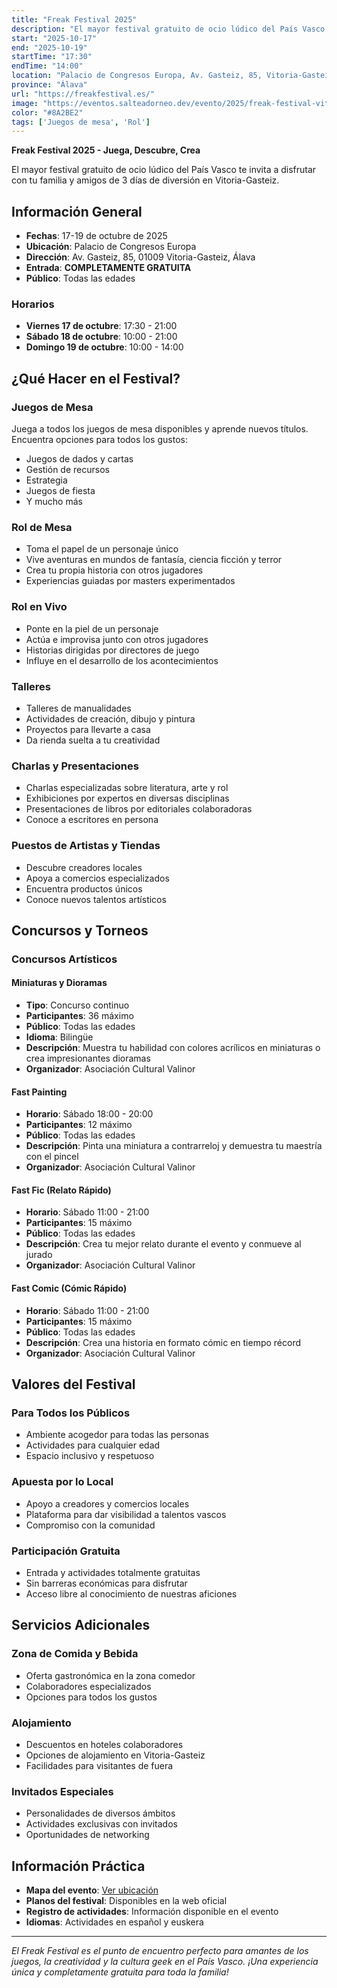 ```yaml
---
title: "Freak Festival 2025"
description: "El mayor festival gratuito de ocio lúdico del País Vasco. Tres días de diversión con juegos de mesa, rol, talleres, charlas, concursos y actividades para toda la familia en Vitoria-Gasteiz."
start: "2025-10-17"
end: "2025-10-19"
startTime: "17:30"
endTime: "14:00"
location: "Palacio de Congresos Europa, Av. Gasteiz, 85, Vitoria-Gasteiz"
province: "Álava"
url: "https://freakfestival.es/"
image: "https://eventos.salteadorneo.dev/evento/2025/freak-festival-vitoria.png"
color: "#8A2BE2"
tags: ['Juegos de mesa', 'Rol']
---
```


**Freak Festival 2025 - Juega, Descubre, Crea**

El mayor festival gratuito de ocio lúdico del País Vasco te invita a disfrutar con tu familia y amigos de 3 días de diversión en Vitoria-Gasteiz.

## Información General

- **Fechas**: 17-19 de octubre de 2025
- **Ubicación**: Palacio de Congresos Europa
- **Dirección**: Av. Gasteiz, 85, 01009 Vitoria-Gasteiz, Álava
- **Entrada**: **COMPLETAMENTE GRATUITA**
- **Público**: Todas las edades

### Horarios

- **Viernes 17 de octubre**: 17:30 - 21:00
- **Sábado 18 de octubre**: 10:00 - 21:00
- **Domingo 19 de octubre**: 10:00 - 14:00

## ¿Qué Hacer en el Festival?

### Juegos de Mesa
Juega a todos los juegos de mesa disponibles y aprende nuevos títulos. Encuentra opciones para todos los gustos:
- Juegos de dados y cartas
- Gestión de recursos
- Estrategia
- Juegos de fiesta
- Y mucho más

### Rol de Mesa
- Toma el papel de un personaje único
- Vive aventuras en mundos de fantasía, ciencia ficción y terror
- Crea tu propia historia con otros jugadores
- Experiencias guiadas por masters experimentados

### Rol en Vivo
- Ponte en la piel de un personaje
- Actúa e improvisa junto con otros jugadores
- Historias dirigidas por directores de juego
- Influye en el desarrollo de los acontecimientos

### Talleres
- Talleres de manualidades
- Actividades de creación, dibujo y pintura
- Proyectos para llevarte a casa
- Da rienda suelta a tu creatividad

### Charlas y Presentaciones
- Charlas especializadas sobre literatura, arte y rol
- Exhibiciones por expertos en diversas disciplinas
- Presentaciones de libros por editoriales colaboradoras
- Conoce a escritores en persona

### Puestos de Artistas y Tiendas
- Descubre creadores locales
- Apoya a comercios especializados
- Encuentra productos únicos
- Conoce nuevos talentos artísticos

## Concursos y Torneos

### Concursos Artísticos

#### Miniaturas y Dioramas
- **Tipo**: Concurso continuo
- **Participantes**: 36 máximo
- **Público**: Todas las edades
- **Idioma**: Bilingüe
- **Descripción**: Muestra tu habilidad con colores acrílicos en miniaturas o crea impresionantes dioramas
- **Organizador**: Asociación Cultural Valinor

#### Fast Painting
- **Horario**: Sábado 18:00 - 20:00
- **Participantes**: 12 máximo
- **Público**: Todas las edades
- **Descripción**: Pinta una miniatura a contrarreloj y demuestra tu maestría con el pincel
- **Organizador**: Asociación Cultural Valinor

#### Fast Fic (Relato Rápido)
- **Horario**: Sábado 11:00 - 21:00
- **Participantes**: 15 máximo
- **Público**: Todas las edades
- **Descripción**: Crea tu mejor relato durante el evento y conmueve al jurado
- **Organizador**: Asociación Cultural Valinor

#### Fast Comic (Cómic Rápido)
- **Horario**: Sábado 11:00 - 21:00
- **Participantes**: 15 máximo
- **Público**: Todas las edades
- **Descripción**: Crea una historia en formato cómic en tiempo récord
- **Organizador**: Asociación Cultural Valinor

## Valores del Festival

### Para Todos los Públicos
- Ambiente acogedor para todas las personas
- Actividades para cualquier edad
- Espacio inclusivo y respetuoso

### Apuesta por lo Local
- Apoyo a creadores y comercios locales
- Plataforma para dar visibilidad a talentos vascos
- Compromiso con la comunidad

### Participación Gratuita
- Entrada y actividades totalmente gratuitas
- Sin barreras económicas para disfrutar
- Acceso libre al conocimiento de nuestras aficiones

## Servicios Adicionales

### Zona de Comida y Bebida
- Oferta gastronómica en la zona comedor
- Colaboradores especializados
- Opciones para todos los gustos

### Alojamiento
- Descuentos en hoteles colaboradores
- Opciones de alojamiento en Vitoria-Gasteiz
- Facilidades para visitantes de fuera

### Invitados Especiales
- Personalidades de diversos ámbitos
- Actividades exclusivas con invitados
- Oportunidades de networking

## Información Práctica

- **Mapa del evento**: [Ver ubicación](https://goo.gl/maps/KvYQ6pMJYgf7cYjq5)
- **Planos del festival**: Disponibles en la web oficial
- **Registro de actividades**: Información disponible en el evento
- **Idiomas**: Actividades en español y euskera

---

*El Freak Festival es el punto de encuentro perfecto para amantes de los juegos, la creatividad y la cultura geek en el País Vasco. ¡Una experiencia única y completamente gratuita para toda la familia!*
